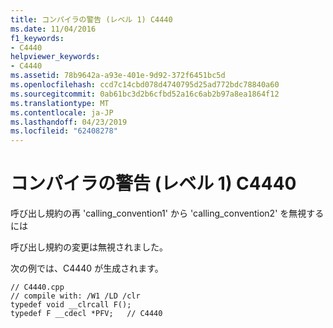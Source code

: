 ```yaml
---
title: コンパイラの警告 (レベル 1) C4440
ms.date: 11/04/2016
f1_keywords:
- C4440
helpviewer_keywords:
- C4440
ms.assetid: 78b9642a-a93e-401e-9d92-372f6451bc5d
ms.openlocfilehash: ccd7c14cbd078d4740795d25ad772bdc78840a60
ms.sourcegitcommit: 0ab61bc3d2b6cfbd52a16c6ab2b97a8ea1864f12
ms.translationtype: MT
ms.contentlocale: ja-JP
ms.lasthandoff: 04/23/2019
ms.locfileid: "62408278"
---
```

# <a name="compiler-warning-level-1-c4440"></a>コンパイラの警告 (レベル 1) C4440

呼び出し規約の再 'calling_convention1' から 'calling_convention2' を無視するには

呼び出し規約の変更は無視されました。

次の例では、C4440 が生成されます。

```
// C4440.cpp
// compile with: /W1 /LD /clr
typedef void __clrcall F();
typedef F __cdecl *PFV;   // C4440
```
